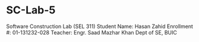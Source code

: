 # SC-Lab-5
Software Construction Lab (SEL 311) 
Student Name: Hasan Zahid 
Enrollment #: 01-131232-028 
Teacher: Engr. Saad Mazhar Khan
Dept of SE, BUIC

